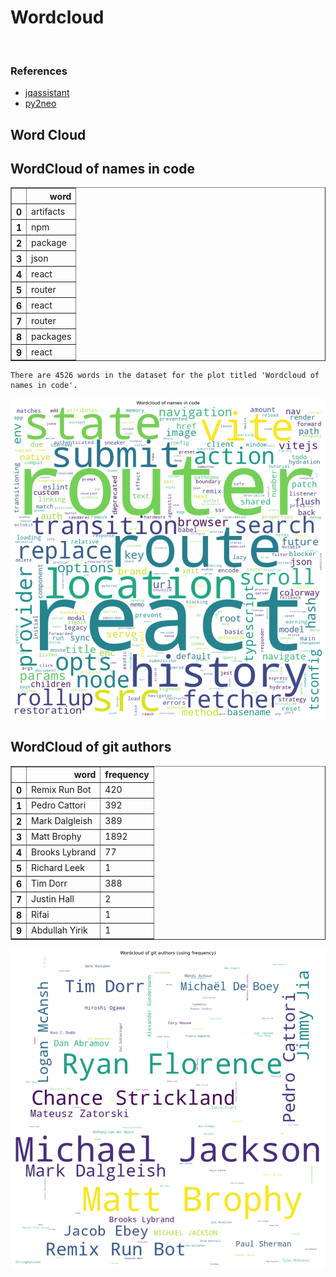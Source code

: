 # Wordcloud
<br>  

### References
- [jqassistant](https://jqassistant.org)
- [py2neo](https://py2neo.org/2021.1/)





## Word Cloud

## WordCloud of names in code




<div>
<table border="1" class="dataframe">
  <thead>
    <tr style="text-align: right;">
      <th></th>
      <th>word</th>
    </tr>
  </thead>
  <tbody>
    <tr>
      <th>0</th>
      <td>artifacts</td>
    </tr>
    <tr>
      <th>1</th>
      <td>npm</td>
    </tr>
    <tr>
      <th>2</th>
      <td>package</td>
    </tr>
    <tr>
      <th>3</th>
      <td>json</td>
    </tr>
    <tr>
      <th>4</th>
      <td>react</td>
    </tr>
    <tr>
      <th>5</th>
      <td>router</td>
    </tr>
    <tr>
      <th>6</th>
      <td>react</td>
    </tr>
    <tr>
      <th>7</th>
      <td>router</td>
    </tr>
    <tr>
      <th>8</th>
      <td>packages</td>
    </tr>
    <tr>
      <th>9</th>
      <td>react</td>
    </tr>
  </tbody>
</table>
</div>



    There are 4526 words in the dataset for the plot titled 'Wordcloud of names in code'.



    
![png](Wordcloud_files/Wordcloud_14_1.png)
    


## WordCloud of git authors




<div>
<table border="1" class="dataframe">
  <thead>
    <tr style="text-align: right;">
      <th></th>
      <th>word</th>
      <th>frequency</th>
    </tr>
  </thead>
  <tbody>
    <tr>
      <th>0</th>
      <td>Remix Run Bot</td>
      <td>420</td>
    </tr>
    <tr>
      <th>1</th>
      <td>Pedro Cattori</td>
      <td>392</td>
    </tr>
    <tr>
      <th>2</th>
      <td>Mark Dalgleish</td>
      <td>389</td>
    </tr>
    <tr>
      <th>3</th>
      <td>Matt Brophy</td>
      <td>1892</td>
    </tr>
    <tr>
      <th>4</th>
      <td>Brooks Lybrand</td>
      <td>77</td>
    </tr>
    <tr>
      <th>5</th>
      <td>Richard Leek</td>
      <td>1</td>
    </tr>
    <tr>
      <th>6</th>
      <td>Tim Dorr</td>
      <td>388</td>
    </tr>
    <tr>
      <th>7</th>
      <td>Justin Hall</td>
      <td>2</td>
    </tr>
    <tr>
      <th>8</th>
      <td>Rifai</td>
      <td>1</td>
    </tr>
    <tr>
      <th>9</th>
      <td>Abdullah Yirik</td>
      <td>1</td>
    </tr>
  </tbody>
</table>
</div>




    
![png](Wordcloud_files/Wordcloud_17_0.png)
    

